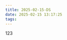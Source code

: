 ```yaml
---
title: 2025-02-15-DS
date: 2025-02-15 13:17:25
tags:
---
```


123
<!-- 有些音声的剧情实在有点太尴尬了，像是脑子不太好的样子。能不能来个好点的稿子。

人类xp多样性。https://space.bilibili.com/2118525722
lampyrid：剧情非常牛逼。男主非常聪明和撩人。声音也很甜。清水剧情。适合睡觉。
https://soundgasm.net/u/AntiquaVA/M4F-Stop-trying-to-make-me-jealous-brat-You-know-you-belong-to-me
Antique 剧情也牛逼。
soundgasm.net 压迫感比较强？有点黄？ -->
